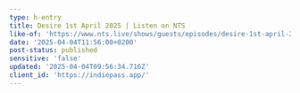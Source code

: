 ```yaml
---
type: h-entry
title: Desire 1st April 2025 | Listen on NTS
like-of: 'https://www.nts.live/shows/guests/episodes/desire-1st-april-2025'
date: '2025-04-04T11:56:00+0200'
post-status: published
sensitive: 'false'
updated: '2025-04-04T09:56:34.716Z'
client_id: 'https://indiepass.app/'
---
```



